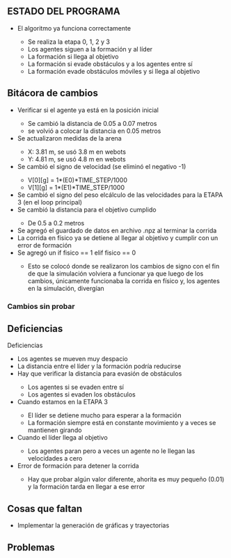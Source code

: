 <h2> ESTADO DEL PROGRAMA</h2>
<ul>
    <li>El algoritmo ya funciona correctamente</li>
    <ul>
        <li>Se realiza la etapa 0, 1, 2 y 3 </li>
        <li>Los agentes siguen a la formación y al líder</li>
        <li>La formación si llega al objetivo</li>
        <li>La formación si evade obstáculos y a los agentes entre sí</li>
        <li>La formación evade obstáculos móviles y si llega al objetivo</li>
    </ul>
</ul>
    
<h2>Bitácora de cambios</h2> 
<ul>
    <li>Verificar si el agente ya está en la posición inicial</li>
    <ul>
        <li>Se cambió la distancia de 0.05 a 0.07 metros</li>
        <li>se volvió a colocar la distancia en 0.05 metros</li>
    </ul>
    <li>Se actualizaron medidas de la arena</li>
    <ul>
        <li>X: 3.81 m, se usó 3.8 m en webots</li>
        <li>Y: 4.81 m, se usó 4.8 m en webots</li>
    </ul>
    <li>Se cambió el signo de velocidad (se eliminó el negativo -1)</li>
    <ul>
        <li>V[0][g] = 1*(E0)*TIME_STEP/1000</li>
        <li>V[1][g] = 1*(E1)*TIME_STEP/1000 </li>
    </ul>
    <li>Se cambió el signo del peso elcálculo de las velocidades para la ETAPA 3 (en el loop principal)</li>
    <li>Se cambió la distancia para el objetivo cumplido</li>
    <ul>
        <li>De 0.5 a 0.2 metros</li>
    </ul>
    <li>Se agregó el guardado de datos en archivo .npz al terminar la corrida</li>
    <li>La corrida en físico ya se detiene al llegar al objetivo y cumplir con un error de formación</li>
    <li>Se agregó un if fisico == 1 elif fisico == 0</li>
    <ul>
        <li>Esto se colocó donde se realizaron los cambios de signo con el fin de que la simulación volviera a funcionar ya que luego de los cambios, únicamente funcionaba la corrida en físico y, los agentes en la simulación, divergían</li>
    </ul>
</ul>

<h3>Cambios sin probar</h3>
            
    
<h2>Deficiencias</h2> Deficiencias
<ul>
    <li>Los agentes se mueven muy despacio</li>
    <li>La distancia entre el líder y la formación podría reducirse</li>
    <li>Hay que verificar la distancia para evasión de obstáculos</li>
    <ul>
        <li>Los agentes si se evaden entre sí</li>
        <li>Los agentes si evaden los obstáculos</li>
    </ul>
    <li>Cuando estamos en la ETAPA 3</li>
    <ul>
        <li>El líder se detiene mucho para esperar a la formación</li>
        <li>La formación siempre está en constante movimiento y a veces se mantienen girando </li>
    </ul>
    <li>Cuando el líder llega al objetivo</li>
    <ul>
        <li>Los agentes paran pero a veces un agente no le llegan las velocidades a cero</li>
    </ul>
    <li>Error de formación para detener la corrida</li>
    <ul>
        <li>Hay que probar algún valor diferente, ahorita es muy pequeño (0.01) y la formación tarda en llegar a ese error</li>
    </ul>
</ul>

<h2>Cosas que faltan</h2>
<ul>
    <li>Implementar la generación de gráficas y trayectorias</li>
</ul>
        
    
<h2>Problemas</h2>
